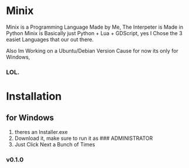 # Minix
Minix is a Programming Language Made by Me, The Interpeter is Made in Python
Minix is Basically just Python + Lua + GDScript, yes I Chose the 3 easiet
Languages that our out there.

Also Im Working on a Ubuntu/Debian Version Cause for now its only for Windows,

### LOL.

# Installation
## for Windows
1. theres an Installer.exe
2. Download it, make sure to run it as ### ADMINISTRATOR
3. Just Click Next a Bunch of Times

### v0.1.0
